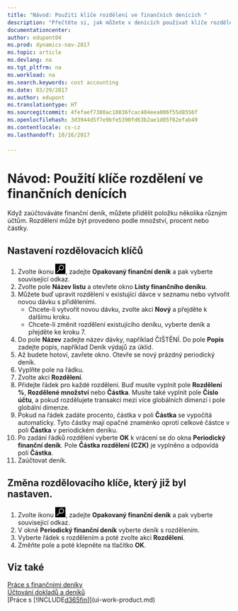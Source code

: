 ```yaml
---
title: "Návod: Použití klíče rozdělení ve finančních denících "
description: "Přečtěte si, jak můžete v denících používat klíče rozdělení."
documentationcenter: 
author: edupont04
ms.prod: dynamics-nav-2017
ms.topic: article
ms.devlang: na
ms.tgt_pltfrm: na
ms.workload: na
ms.search.keywords: cost accounting
ms.date: 03/29/2017
ms.author: edupont
ms.translationtype: HT
ms.sourcegitcommit: 4fefaef7380ac10836fcac404eea006f55d8556f
ms.openlocfilehash: 3d3944d5f7e9bfe5390fd63b2ae1d05f62efab49
ms.contentlocale: cs-cz
ms.lasthandoff: 10/16/2017

---
```

# <a name="how-to-use-allocation-keys-in-general-journals"></a>Návod: Použití klíče rozdělení ve finančních denících
Když zaúčtováváte finanční deník, můžete přidělit  položku několika různým účtům. Rozdělení může být provedeno podle množství, procent nebo částky.

## <a name="to-set-up-allocation-keys"></a>Nastavení rozdělovacích klíčů
1. Zvolte ikonu ![Vyhledat stránku nebo sestavu](media/ui-search/search_small.png "Ikona Vyhledat stránku nebo sestavu"), zadejte **Opakovaný finanční deník** a pak vyberte související odkaz.
2. Zvolte pole **Název listu** a otevřete okno **Listy finančního deníku**.
3. Můžete buď upravit rozdělení v existující dávce v seznamu nebo vytvořit novou dávku s přiděleními.
   * Chcete-li vytvořit novou dávku, zvolte akci **Nový** a přejděte k dalšímu kroku.
   * Chcete-li změnit rozdělení existujícího deníku, vyberte deník a přejděte ke kroku 7.    
4. Do pole **Název** zadejte název dávky, například ČIŠTĚNÍ. Do pole **Popis** zadejte popis, například Deník výdajů za úklid.
5. Až budete hotoví, zavřete okno. Otevře se nový prázdný periodický deník.
6. Vyplňte pole na řádku.
7. Zvolte akci **Rozdělení**.
8. Přidejte řádek pro každé rozdělení. Buď musíte vyplnit pole **Rozdělení %**, **Rozdělené množství** nebo **Částka**. Musíte také vyplnit pole **Číslo účtu**, a pokud rozdělujete transakci mezi více globálních dimenzí i pole globální dimenze.
9. Pokud na řádek zadáte procento, částka v poli **Částka** se vypočítá automaticky. Tyto částky mají opačné znaménko oproti celkové částce v poli **Částka** v periodickém deníku.
10. Po zadání řádků rozdělení vyberte **OK** k vrácení se do okna **Periodický finanční deník**. Pole **Částka rozdělení (CZK)** je vyplněno a odpovídá poli **Částka**.
11. Zaúčtovat deník.

## <a name="to-change-an-allocation-key-that-has-already-been-set-up"></a>Změna rozdělovacího klíče, který již byl nastaven.
1. Zvolte ikonu ![Vyhledat stránku nebo sestavu](media/ui-search/search_small.png "Ikona Vyhledat stránku nebo sestavu"), zadejte **Opakovaný finanční deník** a pak vyberte související odkaz.
2. V okně **Periodický finanční deník** vyberte deník s rozdělením.
3. Vyberte řádek s rozdělením a poté zvolte akci **Rozdělení**.
4. Změňte pole a poté klepněte na tlačítko **OK**.

## <a name="see-also"></a>Viz také
[Práce s finančními deníky](ui-work-general-journals.md)  
[Účtování dokladů a deníků](ui-post-documents-journals.md)  
[Práce s [!INCLUDE[d365fin](includes/d365fin_md.md)]](ui-work-product.md)

